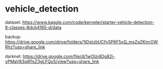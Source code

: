 # vehicle_detection

dataset: https://www.kaggle.com/code/kerneler/starter-vehicle-detection-8-classes-8dcb4165-d/data 

backup: https://drive.google.com/drive/folders/1tDstzbUCfvSP6F5xQ_msZqZKircOWRhz?usp=share_link 

darknet: https://drive.google.com/file/d/1wOlzi4Dg82i-yPMaV83qiR1sZ3gLFQo5/view?usp=share_link
